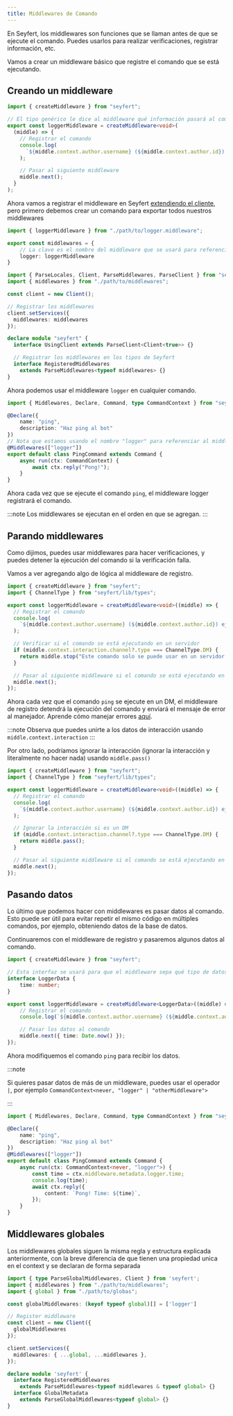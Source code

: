 ```yaml
---
title: Middlewares de Comando
---
```


En Seyfert, los middlewares son funciones que se llaman antes de que se ejecute el comando. Puedes usarlos para realizar verificaciones, registrar información, etc.

Vamos a crear un middleware básico que registre el comando que se está ejecutando.

## Creando un middleware

```ts title="logger.middleware.ts" wrap copy
import { createMiddleware } from "seyfert";

// El tipo genérico le dice al middleware qué información pasará al comando
export const loggerMiddleware = createMiddleware<void>(
  (middle) => {
    // Registrar el comando
    console.log(
      `${middle.context.author.username} (${middle.context.author.id}) ejecutó /(${middle.context.resolver.fullCommandName}`
    );

    // Pasar al siguiente middleware
    middle.next();
  }
);
```

Ahora vamos a registrar el middleware en Seyfert [extendiendo el cliente](/es/getting-started/declare-module), pero primero debemos crear un comando para exportar todos nuestros middlewares

```ts title="middlewares.ts" wrap copy
import { loggerMiddleware } from "./path/to/logger.middleware";

export const middlewares = {
    // La clave es el nombre del middleware que se usará para referenciarlo en el comando
    logger: loggerMiddleware
}
```

```ts title="index.ts" ins={2,7-9,15-16} copy
import { ParseLocales, Client, ParseMiddlewares, ParseClient } from "seyfert";
import { middlewares } from "./path/to/middlewares";

const client = new Client();

// Registrar los middlewares
client.setServices({
  middlewares: middlewares
});

declare module "seyfert" {
  interface UsingClient extends ParseClient<Client<true>> {}

  // Registrar los middlewares en los tipos de Seyfert
  interface RegisteredMiddlewares
    extends ParseMiddlewares<typeof middlewares> {}
}
```

Ahora podemos usar el middleware `logger` en cualquier comando.

```ts title="ping.command.ts" copy
import { Middlewares, Declare, Command, type CommandContext } from "seyfert";

@Declare({
	name: "ping",
	description: "Haz ping al bot"
})
// Nota que estamos usando el nombre "logger" para referenciar al middleware
@Middlewares(["logger"])
export default class PingCommand extends Command {
    async run(ctx: CommandContext) {
        await ctx.reply("Pong!");
    }
}
```

Ahora cada vez que se ejecute el comando `ping`, el middleware logger registrará el comando.

:::note
Los middlewares se ejecutan en el orden en que se agregan.
:::

## Parando middlewares

Como dijimos, puedes usar middlewares para hacer verificaciones, y puedes detener la ejecución del comando si la verificación falla.

Vamos a ver agregando algo de lógica al middleware de registro.

```ts title="logger.middleware.ts" ins={8-10} copy wrap
import { createMiddleware } from "seyfert";
import { ChannelType } from "seyfert/lib/types";

export const loggerMiddleware = createMiddleware<void>((middle) => {
  // Registrar el comando
  console.log(
    `${middle.context.author.username} (${middle.context.author.id}) ejecutó /(${middle.context.resolver.fullCommandName}`
  );

  // Verificar si el comando se está ejecutando en un servidor
  if (middle.context.interaction.channel?.type === ChannelType.DM) {
    return middle.stop("Este comando solo se puede usar en un servidor.");
  }

  // Pasar al siguiente middleware si el comando se está ejecutando en un servidor
  middle.next();
});
```

Ahora cada vez que el comando `ping` se ejecute en un DM, el middleware de registro detendrá la ejecución del comando y enviará el mensaje de error al manejador. Aprende cómo manejar errores [aquí](/es/commands/handling-errors#middleware-return-stop).

:::note
Observa que puedes unirte a los datos de interacción usando `middle.context.interaction`
:::

Por otro lado, podríamos ignorar la interacción (ignorar la interacción y literalmente no hacer nada) usando `middle.pass()`

```ts title="logger.middleware.ts" ins={9} copy
import { createMiddleware } from "seyfert";
import { ChannelType } from "seyfert/lib/types";

export const loggerMiddleware = createMiddleware<void>((middle) => {
  // Registrar el comando
  console.log(
    `${middle.context.author.username} (${middle.context.author.id}) ejecutó /(${middle.context.resolver.fullCommandName}`
  );

  // Ignorar la interacción si es un DM
  if (middle.context.interaction.channel?.type === ChannelType.DM) {
    return middle.pass();
  }

  // Pasar al siguiente middleware si el comando se está ejecutando en un servidor
  middle.next();
});
```

## Pasando datos

Lo último que podemos hacer con middlewares es pasar datos al comando. Esto puede ser útil para evitar repetir el mismo código en múltiples comandos, por ejemplo, obteniendo datos de la base de datos.

Continuaremos con el middleware de registro y pasaremos algunos datos al comando.

```ts title="logger.middleware.ts" copy
import { createMiddleware } from "seyfert";

// Esta interfaz se usará para que el middleware sepa qué tipo de datos pasará al comando
interface LoggerData {
    time: number;
}

export const loggerMiddleware = createMiddleware<LoggerData>((middle) => {
    // Registrar el comando
    console.log(`${middle.context.author.username} (${middle.context.author.id}) ejecutó /(${middle.context.resolver.fullCommandName}`);

    // Pasar los datos al comando
    middle.next({ time: Date.now() });
});
```

Ahora modifiquemos el comando `ping` para recibir los datos.

:::note

Si quieres pasar datos de más de un middleware, puedes usar el operador `|`, por ejemplo `CommandContext<never, "logger" | "otherMiddleware">`

:::

```ts title="ping.command.ts" ins={10-11} copy
import { Middlewares, Declare, Command, type CommandContext } from "seyfert";

@Declare({
    name: "ping",
    description: "Haz ping al bot"
})
@Middlewares(["logger"])
export default class PingCommand extends Command {
    async run(ctx: CommandContext<never, "logger">) {
        const time = ctx.middleware.metadata.logger.time;
        console.log(time);
        await ctx.reply({
            content: `Pong! Time: ${time}`,
        });
    }
}
```

## Middlewares globales

Los middlewares globales siguen la misma regla y estructura explicada anteriormente, con la breve diferencia de que tienen una propiedad unica en el context y se declaran de forma separada

```ts
import { type ParseGlobalMiddlewares, Client } from 'seyfert';
import { middlewares } from "./path/to/middlewares";
import { global } from "./path/to/globas";

const globalMiddlewares: (keyof typeof global)[] = ['logger']

// Register middleware
const client = new Client({
  globalMiddlewares
});

client.setServices({
  middlewares: { ...global, ...middlewares },
});

declare module 'seyfert' {
  interface RegisteredMiddlewares
    extends ParseMiddlewares<typeof middlewares & typeof global> {}
  interface GlobalMetadata
    extends ParseGlobalMiddlewares<typeof global> {}
}
```